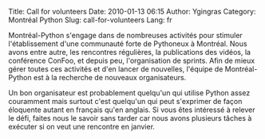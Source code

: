 Title: Call for volunteers
Date: 2010-01-13 06:15
Author: Ygingras
Category: Montréal Python
Slug: call-for-volunteers
Lang: fr

Montréal-Python s'engage dans de nombreuses activités pour stimuler
l'établissement d'une communauté forte de Pythoneux à Montréal. Nous
avons entre autre, les rencontres régulières, la publications des
vidéos, la conférence ConFoo, et depuis peu, l'organisation de sprints.
Afin de mieux gérer toutes ces activités et d'en lancer de nouvelles,
l'équipe de Montréal-Python est à la recherche de nouveaux
organisateurs.

Un bon organisateur est probablement quelqu'un qui utilise Python assez
couramment mais surtout c'est quelqu'un qui peut s'exprimer de façon
éloquente autant en français qu'en anglais. Si vous êtes intéressé à
relever le défi, faites nous le savoir sans tarder car nous avons
plusieurs tâches à exécuter si on veut une rencontre en janvier.

<!--:-->
